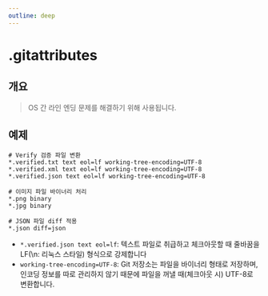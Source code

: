 ```yaml
---
outline: deep
---
```


# .gitattributes

## 개요
> OS 간 라인 엔딩 문제를 해결하기 위해 사용됩니다.

## 예제
```
# Verify 검증 파일 변환
*.verified.txt text eol=lf working-tree-encoding=UTF-8
*.verified.xml text eol=lf working-tree-encoding=UTF-8
*.verified.json text eol=lf working-tree-encoding=UTF-8

# 이미지 파일 바이너리 처리
*.png binary
*.jpg binary

# JSON 파일 diff 적용
*.json diff=json
```

- `*.verified.json text eol=lf`: 텍스트 파일로 취급하고 체크아웃할 때 줄바꿈을 LF(\n: 리눅스 스타일) 형식으로 강제합니다
- `working-tree-encoding=UTF-8`: Git 저장소는 파일을 바이너리 형태로 저장하며, 인코딩 정보를 따로 관리하지 않기 때문에 파일을 꺼낼 때(체크아웃 시) UTF-8로 변환합니다.